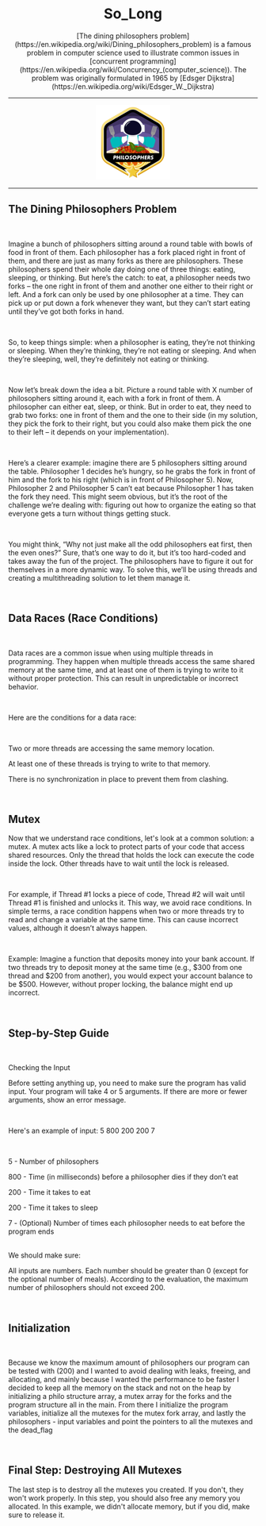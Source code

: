 <h1 align=center>
	<b>So_Long</b>
</h1>

<p align=center>
	[The dining philosophers problem](https://en.wikipedia.org/wiki/Dining_philosophers_problem) is a famous problem in computer science used to illustrate common issues in [concurrent programming](https://en.wikipedia.org/wiki/Concurrency_(computer_science)). The problem was originally formulated in 1965 by [Edsger Dijkstra](https://en.wikipedia.org/wiki/Edsger_W._Dijkstra)

---
<div align="center">
    <img src="https://github.com/AndreLuiz-Cardoso/42_badges_utils/blob/main/philosophersm.png?raw=true"/>
</div>

---
<h2> The Dining Philosophers Problem </h2>
 <br/>
<p>Imagine a bunch of philosophers sitting around a round table with bowls of food in front of them. Each philosopher has a fork placed right in front of them, and there are just as many forks as there are philosophers. These philosophers spend their whole day doing one of three things: eating, sleeping, or thinking. But here’s the catch: to eat, a philosopher needs two forks – the one right in front of them and another one either to their right or left. And a fork can only be used by one philosopher at a time. They can pick up or put down a fork whenever they want, but they can’t start eating until they’ve got both forks in hand.</p>
<br/>
<p>So, to keep things simple: when a philosopher is eating, they’re not thinking or sleeping. When they’re thinking, they’re not eating or sleeping. And when they’re sleeping, well, they’re definitely not eating or thinking.</p>
<br/>
<p>Now let’s break down the idea a bit. Picture a round table with X number of philosophers sitting around it, each with a fork in front of them. A philosopher can either eat, sleep, or think. But in order to eat, they need to grab two forks: one in front of them and the one to their side (in my solution, they pick the fork to their right, but you could also make them pick the one to their left – it depends on your implementation).</p>
<br/>
<p>Here’s a clearer example: imagine there are 5 philosophers sitting around the table. Philosopher 1 decides he’s hungry, so he grabs the fork in front of him and the fork to his right (which is in front of Philosopher 5). Now, Philosopher 2 and Philosopher 5 can’t eat because Philosopher 1 has taken the fork they need. This might seem obvious, but it’s the root of the challenge we’re dealing with: figuring out how to organize the eating so that everyone gets a turn without things getting stuck.</p>
<br/>
<p>You might think, “Why not just make all the odd philosophers eat first, then the even ones?” Sure, that’s one way to do it, but it’s too hard-coded and takes away the fun of the project. The philosophers have to figure it out for themselves in a more dynamic way. To solve this, we’ll be using threads and creating a multithreading solution to let them manage it.</p>
<br/>
<h2> Data Races (Race Conditions) </h2>
<br/>

<p>Data races are a common issue when using multiple threads in programming. They happen when multiple threads access the same shared memory at the same time, and at least one of them is trying to write to it without proper protection. This can result in unpredictable or incorrect behavior.</p>
<br/>
<p>Here are the conditions for a data race:</p>
<br/>
<p>Two or more threads are accessing the same memory location.</p>
<p>At least one of these threads is trying to write to that memory.</p>
<p>There is no synchronization in place to prevent them from clashing.</p>
<br/>
<h2>Mutex</h2>
<p>Now that we understand race conditions, let's look at a common solution: a mutex. A mutex acts like a lock to protect parts of your code that access shared resources. Only the thread that holds the lock can execute the code inside the lock. Other threads have to wait until the lock is released.</p>
<br/>
<p>For example, if Thread #1 locks a piece of code, Thread #2 will wait until Thread #1 is finished and unlocks it. This way, we avoid race conditions. In simple terms, a race condition happens when two or more threads try to read and change a variable at the same time. This can cause incorrect values, although it doesn’t always happen.</p>
<br/>
<p>Example: Imagine a function that deposits money into your bank account. If two threads try to deposit money at the same time (e.g., $300 from one thread and $200 from another), you would expect your account balance to be $500. However, without proper locking, the balance might end up incorrect.</p>
<br/>
<h2>Step-by-Step Guide</h2>
<br/>
<p>Checking the Input</p>
<p>Before setting anything up, you need to make sure the program has valid input. Your program will take 4 or 5 arguments. If there are more or fewer arguments, show an error message.</p>
<br/>
<p>Here's an example of input: 5 800 200 200 7</p>
<br/>
<p>5 - Number of philosophers</p>
<p>800 - Time (in milliseconds) before a philosopher dies if they don’t eat</p>
<p>200 - Time it takes to eat</p>
<p>200 - Time it takes to sleep</p>
<p>7 - (Optional) Number of times each philosopher needs to eat before the program ends</p>
<br/>
We should make sure:
<br/>
<p>All inputs are numbers.
Each number should be greater than 0 (except for the optional number of meals).
According to the evaluation, the maximum number of philosophers should not exceed 200.</p>
<br/>

<h2>Initialization</h2>
<br/>
<p>Because we know the maximum amount of philosophers our program can be tested with (200) and I wanted to avoid dealing with leaks, freeing, and allocating, and mainly because I wanted the performance to be faster I decided to keep all the memory on the stack and not on the heap by initializing a philo structure array, a mutex array for the forks and the program structure all in the main. From there I initialize the program variables, initialize all the mutexes for the mutex fork array, and lastly the philosophers - input variables and point the pointers to all the mutexes and the dead_flag</p>
<br/>

<h2>Final Step: Destroying All Mutexes</h2>
<p>The last step is to destroy all the mutexes you created. If you don't, they won't work properly. In this step, you should also free any memory you allocated. In this example, we didn't allocate memory, but if you did, make sure to release it.</p>
<br/>
